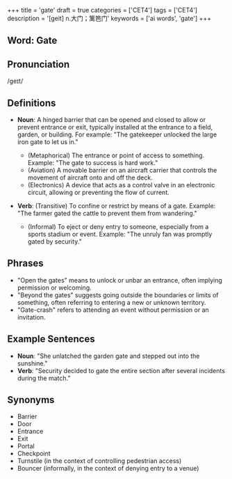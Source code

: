 +++
title = 'gate'
draft = true
categories = ['CET4']
tags = ['CET4']
description = '[geit] n.大门；篱笆门'
keywords = ['ai words', 'gate']
+++

## Word: Gate

## Pronunciation
/ɡeɪt/

## Definitions
- **Noun**: A hinged barrier that can be opened and closed to allow or prevent entrance or exit, typically installed at the entrance to a field, garden, or building. For example: "The gatekeeper unlocked the large iron gate to let us in."
  - (Metaphorical) The entrance or point of access to something. Example: "The gate to success is hard work."
  - (Aviation) A movable barrier on an aircraft carrier that controls the movement of aircraft onto and off the deck.
  - (Electronics) A device that acts as a control valve in an electronic circuit, allowing or preventing the flow of current.
  
- **Verb**: (Transitive) To confine or restrict by means of a gate. Example: "The farmer gated the cattle to prevent them from wandering."
  - (Informal) To eject or deny entry to someone, especially from a sports stadium or event. Example: "The unruly fan was promptly gated by security."

## Phrases
- "Open the gates" means to unlock or unbar an entrance, often implying permission or welcoming.
- "Beyond the gates" suggests going outside the boundaries or limits of something, often referring to entering a new or unknown territory.
- "Gate-crash" refers to attending an event without permission or an invitation.

## Example Sentences
- **Noun**: "She unlatched the garden gate and stepped out into the sunshine."
- **Verb**: "Security decided to gate the entire section after several incidents during the match."

## Synonyms
- Barrier
- Door
- Entrance
- Exit
- Portal
- Checkpoint
- Turnstile (in the context of controlling pedestrian access)
- Bouncer (informally, in the context of denying entry to a venue)
